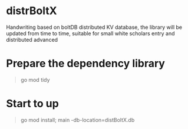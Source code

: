 # distrBoltX
Handwriting based on boltDB distributed KV database, the library will be updated from time to time, suitable for small white scholars entry and distributed advanced
# Prepare the dependency library
> go mod tidy 
# Start to up
> go mod install; main -db-location=distBoltX.db

